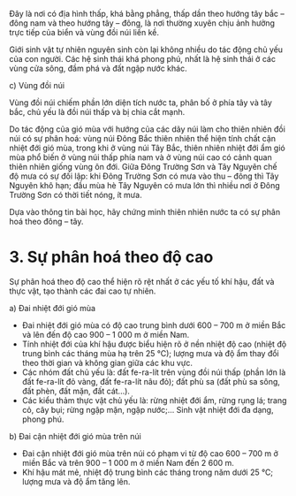 Đây là nơi có địa hình thấp, khá bằng phẳng, thấp dần theo hướng tây bắc – đông nam và theo hướng tây – đông, là nơi thường xuyên chịu ảnh hưởng trực tiếp của biển và vùng đồi núi liền kề.

Giới sinh vật tự nhiên nguyên sinh còn lại không nhiều do tác động chủ yếu của con người. Các hệ sinh thái khá phong phú, nhất là hệ sinh thái ở các vùng cửa sông, đầm phá và đất ngập nước khác.

c) Vùng đồi núi

Vùng đồi núi chiếm phần lớn diện tích nước ta, phân bố ở phía tây và tây bắc, chủ yếu là đồi núi thấp và bị chia cắt mạnh.

Do tác động của gió mùa với hướng của các dãy núi làm cho thiên nhiên đồi núi có sự phân hoá: vùng núi Đông Bắc thiên nhiên thể hiện tính chất cận nhiệt đới gió mùa, trong khi ở vùng núi Tây Bắc, thiên nhiên nhiệt đới ẩm gió mùa phổ biến ở vùng núi thấp phía nam và ở vùng núi cao có cảnh quan thiên nhiên giống vùng ôn đới. Giữa Đông Trường Sơn và Tây Nguyên chế độ mưa có sự đối lập: khi Đông Trường Sơn có mưa vào thu – đông thì Tây Nguyên khô hạn; đầu mùa hè Tây Nguyên có mưa lớn thì nhiều nơi ở Đông Trường Sơn có thời tiết nóng, ít mưa.

Dựa vào thông tin bài học, hãy chứng minh thiên nhiên nước ta có sự phân hoá theo đông – tây.

# 3. Sự phân hoá theo độ cao

Sự phân hoá theo độ cao thể hiện rõ rệt nhất ở các yếu tố khí hậu, đất và thực vật, tạo thành các đai cao tự nhiên.

a) Đai nhiệt đới gió mùa
- Đai nhiệt đới gió mùa có độ cao trung bình dưới 600 – 700 m ở miền Bắc và lên đến độ cao 900 – 1 000 m ở miền Nam.
- Tính nhiệt đới của khí hậu được biểu hiện rõ ở nền nhiệt độ cao (nhiệt độ trung bình các tháng mùa hạ trên 25 °C); lượng mưa và độ ẩm thay đổi theo thời gian và không gian giữa các khu vực.
- Các nhóm đất chủ yếu là: đất fe-ra-lít trên vùng đồi núi thấp (phần lớn là đất fe-ra-lít đỏ vàng, đất fe-ra-lít nâu đỏ); đất phù sa (đất phù sa sông, đất phèn, đất mặn, đất cát...).
- Các kiểu thảm thực vật chủ yếu là: rừng nhiệt đới ẩm, rừng rụng lá; trang cỏ, cây bụi; rừng ngập mặn, ngập nước;... Sinh vật nhiệt đới đa dạng, phong phú.

b) Đai cận nhiệt đới gió mùa trên núi
- Đai cận nhiệt đới gió mùa trên núi có phạm vi từ độ cao 600 – 700 m ở miền Bắc và trên 900 – 1 000 m ở miền Nam đến 2 600 m.
- Khí hậu mát mẻ, nhiệt độ trung bình các tháng trong năm dưới 25 °C; lượng mưa và độ ẩm tăng lên.